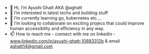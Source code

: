 - 👋 Hi, I’m Ayushi Ghatt AKA @aghatt 
- 👀 I’m interested in latest techs and building stuff
- 🌱 I’m currently learning go, kubernetes etc....
- 💞️ I’m looking to collaborate on exciting projecs that could improve human accessibility and efficiency in any way.
- 📫 How to reach me - connect with me on linkedin - www.linkedin.com/in/ayushi-ghatt-10883312b & email aghatt14@gmail.com

<!---
aghatt/aghatt is a ✨ special ✨ repository because its `README.md` (this file) appears on your GitHub profile.
You can click the Preview link to take a look at your changes.
--->
